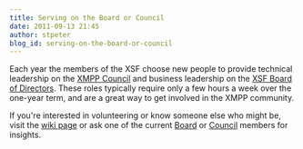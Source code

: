 ```yaml
---
title: Serving on the Board or Council
date: 2011-09-13 21:45
author: stpeter
blog_id: serving-on-the-board-or-council
---
```


Each year the members of the XSF choose new people to provide technical leadership on the [XMPP Council](http://xmpp.org/about-xmpp/xsf/xmpp-council/) and business leadership on the [XSF Board of Directors](http://xmpp.org/about-xmpp/xsf/the-xsf-board-of-directors/). These roles typically require only a few hours a week over the one-year term, and are a great way to get involved in the XMPP community.

If you're interested in volunteering or know someone else who might be, visit the [wiki page](http://wiki.xmpp.org/web/Board_and_Council_Elections_2011) or ask one of the current [Board](http://xmpp.org/about-xmpp/xsf/the-xsf-board-of-directors/) or [Council](http://xmpp.org/about-xmpp/xsf/xmpp-council/) members for insights.
